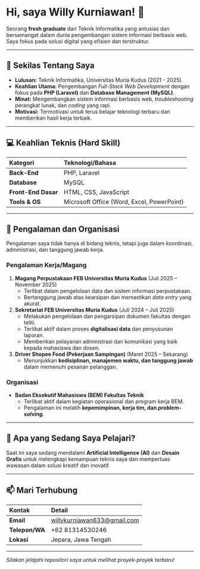 # Hi, saya Willy Kurniawan! 👋

Seorang **fresh graduate** dari Teknik Informatika yang antusias dan bersemangat dalam dunia pengembangan sistem informasi berbasis web. Saya fokus pada solusi digital yang efisien dan terstruktur.

---

## 🚀 Sekilas Tentang Saya

* **Lulusan:** Teknik Informatika, Universitas Muria Kudus (2021 - 2025).
* **Keahlian Utama:** Pengembangan *Full-Stack Web Development* dengan fokus pada **PHP (Laravel)** dan **Database Management (MySQL)**.
* **Minat:** Mengembangkan sistem informasi berbasis web, *troubleshooting* perangkat lunak, dan *coding* yang rapi.
* **Motivasi:** Termotivasi untuk terus belajar teknologi terbaru dan memberikan hasil kerja terbaik.

---

## 💻 Keahlian Teknis (Hard Skill)

| Kategori | Teknologi/Bahasa |
| :--- | :--- |
| **Back-End** | PHP, Laravel |
| **Database** | MySQL |
| **Front-End Dasar** | HTML, CSS, JavaScript |
| **Tools & OS** | Microsoft Office (Word, Excel, PowerPoint) |

---

## 🌟 Pengalaman dan Organisasi

Pengalaman saya tidak hanya di bidang teknis, tetapi juga dalam koordinasi, administrasi, dan tanggung jawab kerja.

### **Pengalaman Kerja/Magang**

1.  **Magang Perpustakaan FEB Universitas Muria Kudus** (Juli 2025 – November 2025)
    * Terlibat dalam pengelolaan data dan sistem informasi perpustakaan.
    * Bertanggung jawab atas kearsipan dan memastikan *data entry* yang akurat.
2.  **Sekretariat FEB Universitas Muria Kudus** (Juli 2024 – Juli 2025)
    * Melakukan pengelolaan dan pengarsipan dokumen fakultas dengan teliti.
    * Terlibat aktif dalam proses **digitalisasi data** dan penyusunan laporan.
    * Memberikan pelayanan administrasi dan komunikasi yang baik kepada mahasiswa dan dosen.
3.  **Driver Shopee Food (Pekerjaan Sampingan)** (Maret 2025 – Sekarang)
    * Menunjukkan **kedisiplinan, manajemen waktu, dan tanggung jawab** dalam memenuhi pesanan pelanggan.

### **Organisasi**

* **Badan Eksekutif Mahasiswa (BEM) Fakultas Teknik**
    * Terlibat aktif dalam kegiatan operasional dan program kerja BEM.
    * Pengalaman ini melatih **kepemimpinan, kerja tim, dan *problem-solving***.

---

## 🌱 Apa yang Sedang Saya Pelajari?

Saat ini saya sedang mendalami **Artificial Intelligence (AI)** dan **Desain Grafis** untuk melengkapi kemampuan teknis saya dan memperluas wawasan dalam solusi kreatif dan inovatif.

---

## 📫 Mari Terhubung

| Kontak | Detail |
| :--- | :--- |
| **Email** | willykurniawan633@gmail.com |
| **Telepon/WA** | +62 81314530246 |
| **Lokasi** | Jepara, Jawa Tengah |

---
*Silakan jelajahi repositori saya untuk melihat proyek-proyek terbaru!*
